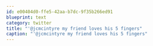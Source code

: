 ```yaml
---
id: e00404d0-ffe5-42aa-b7dc-9f35b266ed91
blueprint: text
category: twitter
title: "'@jcmcintyre my friend loves his 5 fingers"
caption: "'@jcmcintyre my friend loves his 5 fingers"
---
```

